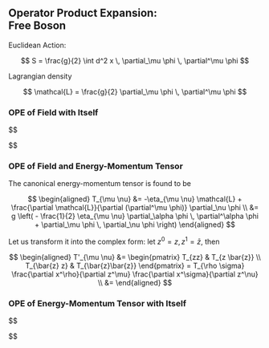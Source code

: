 ## Operator Product Expansion: <br>Free Boson

Euclidean Action:

$$
S = \frac{g}{2} \int d^2 x \,
\partial_\mu \phi \, \partial^\mu \phi
$$

Lagrangian density

$$
\mathcal{L} = \frac{g}{2} 
\partial_\mu \phi \, \partial^\mu \phi
$$

### OPE of Field with Itself

$$

$$

### OPE of Field and Energy-Momentum Tensor

The canonical energy-momentum tensor is found to be

$$
\begin{aligned}
    T_{\mu \nu} 
    &= -\eta_{\mu \nu} \mathcal{L}
    + \frac{\partial \mathcal{L}}{\partial (\partial^\mu \phi)} 
    \partial_\nu \phi
    \\
    &= g \left(
        - \frac{1}{2} \eta_{\mu \nu} 
        \partial_\alpha \phi  \, \partial^\alpha \phi
        + \partial_\mu \phi \, \partial_\nu \phi
    \right)
\end{aligned}
$$

Let us transform it into the complex form: let $z^0=z, z^1=\bar{z}$, then 

$$
\begin{aligned}
    T'_{\mu \nu}
    &= \begin{pmatrix}
        T_{zz} & T_{z \bar{z}} \\
        T_{\bar{z} z} & T_{\bar{z}\bar{z}}
    \end{pmatrix}
    = T_{\rho \sigma}
    \frac{\partial x^\rho}{\partial z^\mu}
    \frac{\partial x^\sigma}{\partial z^\nu}
    \\
    &= 
\end{aligned}
$$

### OPE of Energy-Momentum Tensor with Itself

$$

$$